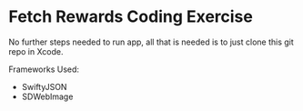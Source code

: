 # Fetch Rewards Coding Exercise

No further steps needed to run app, all that is needed is to just clone this git repo in Xcode.

Frameworks Used:
- SwiftyJSON
- SDWebImage
